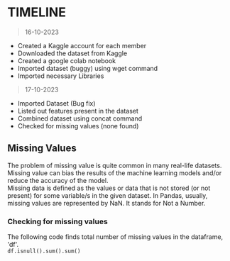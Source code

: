 # TIMELINE
> 16-10-2023
- Created a Kaggle account for each member
- Downloaded the dataset from Kaggle
- Created a google colab notebook
- Imported dataset (buggy) using wget command
- Imported necessary Libraries
> 17-10-2023
- Imported Dataset (Bug fix)
- Listed out features present in the dataset
- Combined dataset using concat command
- Checked for missing values (none found)

## Missing Values
The problem of missing value is quite common in many real-life datasets. Missing value can bias the results of the machine learning models and/or reduce the accuracy of the model. <br>
Missing data is defined as the values or data that is not stored (or not present) for some variable/s in the given dataset. In Pandas, usually, missing values are represented by NaN. It stands for Not a Number.

### Checking for missing values
The following code finds total number of missing values in the dataframe, 'df'.<br>
`df.isnull().sum().sum()`

